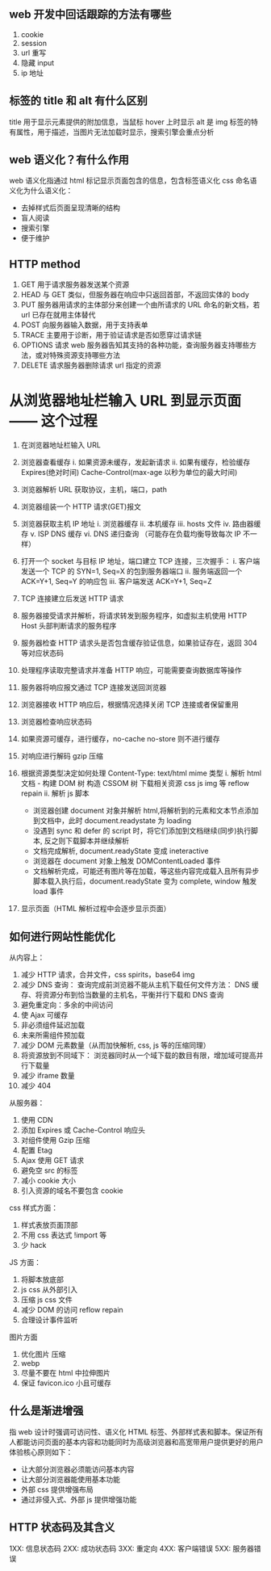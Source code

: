 ## web 开发中回话跟踪的方法有哪些

1. cookie
2. session
3. url 重写
4. 隐藏 input
5. ip 地址

## <img>标签的 title 和 alt 有什么区别

title 用于显示元素提供的附加信息，当鼠标 hover 上时显示
alt 是 img 标签的特有属性，用于描述，当图片无法加载时显示，搜索引擎会重点分析

## web 语义化？有什么作用

web 语义化指通过 html 标记显示页面包含的信息，包含标签语义化 css 命名语义化为什么语义化：

* 去掉样式后页面呈现清晰的结构
* 盲人阅读
* 搜索引擎
* 便于维护

## HTTP method

1. GET 用于请求服务器发送某个资源
2. HEAD 与 GET 类似，但服务器在响应中只返回首部，不返回实体的 body
3. PUT 服务器用请求的主体部分来创建一个由所请求的 URL 命名的新文档，若 url 已存在就用主体替代
4. POST 向服务器输入数据，用于支持表单
5. TRACE 主要用于诊断，用于验证请求是否如愿穿过请求链
6. OPTIONS 请求 web 服务器告知其支持的各种功能，查询服务器支持哪些方法，或对特殊资源支持哪些方法
7. DELETE 请求服务器删除请求 url 指定的资源

# 从浏览器地址栏输入 URL 到显示页面 —— 这个过程

1. 在浏览器地址栏输入 URL
2. 浏览器查看缓存
   i. 如果资源未缓存，发起新请求
   ii. 如果有缓存，检验缓存 Expires(绝对时间) Cache-Control(max-age 以秒为单位的最大时间)

3. 浏览器解析 URL 获取协议，主机，端口，path
4. 浏览器组装一个 HTTP 请求(GET)报文
5. 浏览器获取主机 IP 地址
   i. 浏览器缓存
   ii. 本机缓存
   iii. hosts 文件
   iv. 路由器缓存
   v. ISP DNS 缓存
   vi. DNS 递归查询 （可能存在负载均衡导致每次 IP 不一样）

6. 打开一个 socket 与目标 IP 地址，端口建立 TCP 连接，三次握手：
   i. 客户端发送一个 TCP 的 SYN=1, Seq=X 的包到服务器端口
   ii. 服务端返回一个 ACK=Y+1, Seq=Y 的响应包
   iii. 客户端发送 ACK=Y+1, Seq=Z

7. TCP 连接建立后发送 HTTP 请求
8. 服务器接受请求并解析，将请求转发到服务程序，如虚拟主机使用 HTTP Host 头部判断请求的服务程序
9. 服务器检查 HTTP 请求头是否包含缓存验证信息，如果验证存在，返回 304 等对应状态码
10. 处理程序读取完整请求并准备 HTTP 响应，可能需要查询数据库等操作
11. 服务器将响应报文通过 TCP 连接发送回浏览器
12. 浏览器接收 HTTP 响应后，根据情况选择关闭 TCP 连接或者保留重用
13. 浏览器检查响应状态码
14. 如果资源可缓存，进行缓存，no-cache no-store 则不进行缓存
15. 对响应进行解码 gzip 压缩
16. 根据资源类型决定如何处理 Content-Type: text/html mime 类型
    i. 解析 html 文档 - 构建 DOM 树 构造 CSSOM 树 下载相关资源 css js img 等
    reflow repain
    ii. 解析 js 脚本

    * 浏览器创建 document 对象并解析 html,将解析到的元素和文本节点添加到文档中，此时 document.readystate 为 loading
    * 没遇到 sync 和 defer 的 script 时，将它们添加到文档继续(同步)执行脚本, 反之则下载脚本并继续解析
    * 文档完成解析, document.readyState 变成 ineteractive
    * 浏览器在 document 对象上触发 DOMContentLoaded 事件
    * 文档解析完成，可能还有图片等在加载，等这些内容完成载入且所有异步脚本载入执行后，document.readyState 变为 complete, window 触发 load 事件

17. 显示页面（HTML 解析过程中会逐步显示页面）

## 如何进行网站性能优化

从内容上：

1. 减少 HTTP 请求，合并文件，css spirits，base64 img
2. 减少 DNS 查询： 查询完成前浏览器不能从主机下载任何文件方法： DNS 缓存、将资源分布到恰当数量的主机名，平衡并行下载和 DNS 查询
3. 避免重定向：多余的中间访问
4. 使 Ajax 可缓存
5. 非必须组件延迟加载
6. 未来所需组件预加载
7. 减少 DOM 元素数量（从而加快解析, css, js 等的压缩同理）
8. 将资源放到不同域下： 浏览器同时从一个域下载的数目有限，增加域可提高并行下载量
9. 减少 iframe 数量
10. 减少 404

从服务器：

1. 使用 CDN
2. 添加 Expires 或 Cache-Control 响应头
3. 对组件使用 Gzip 压缩
4. 配置 Etag
5. Ajax 使用 GET 请求
6. 避免空 src 的标签
7. 减小 cookie 大小
8. 引入资源的域名不要包含 cookie

css 样式方面：

1. 样式表放页面顶部
2. 不用 css 表达式 !import 等
3. 少 hack

JS 方面：

1. 将脚本放底部
2. js css 从外部引入
3. 压缩 js css 文件
4. 减少 DOM 的访问 reflow repain
5. 合理设计事件监听

图片方面

1. 优化图片 压缩
2. webp
3. 尽量不要在 html 中拉伸图片
4. 保证 favicon.ico 小且可缓存

## 什么是渐进增强

指 web 设计时强调可访问性、语义化 HTML 标签、外部样式表和脚本。保证所有人都能访问页面的基本内容和功能同时为高级浏览器和高宽带用户提供更好的用户体验核心原则如下：

* 让大部分浏览器必须能访问基本内容
* 让大部分浏览器能使用基本功能
* 外部 css 提供增强布局
* 通过非侵入式、外部 js 提供增强功能

## HTTP 状态码及其含义

1XX: 信息状态码
2XX: 成功状态码
3XX: 重定向
4XX: 客户端错误
5XX: 服务器错误
